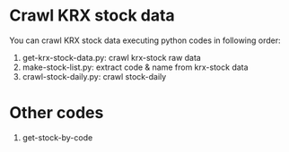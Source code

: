# Crawl KRX stock data
You can crawl KRX stock data executing python codes in following order:
1. get-krx-stock-data.py: crawl krx-stock raw data
2. make-stock-list.py: extract code & name from krx-stock data
3. crawl-stock-daily.py: crawl stock-daily

# Other codes
1. get-stock-by-code
